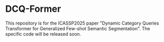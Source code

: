 # DCQ-Former
This repository is for the ICASSP2025 paper "Dynamic Category Queries Transformer for Generalized Few-shot Semantic Segmentation". The specific code will be released soon.
